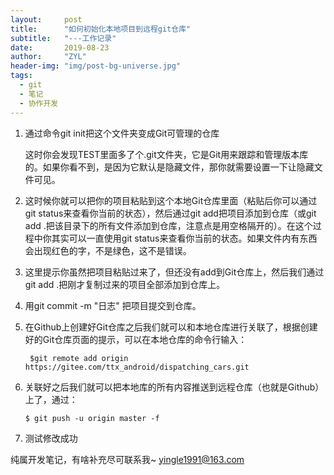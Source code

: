 ```yaml
---
layout:     post
title:      "如何初始化本地项目到远程git仓库"
subtitle:   "---工作记录"
date:       2019-08-23
author:     "ZYL"
header-img: "img/post-bg-universe.jpg"
tags:
  - git
  - 笔记
  - 协作开发
---
```


1. 通过命令git init把这个文件夹变成Git可管理的仓库

      这时你会发现TEST里面多了个.git文件夹，它是Git用来跟踪和管理版本库的。如果你看不到，是因为它默认是隐藏文件，那你就需要设置一下让隐藏文件可见。

<!--more-->
2. 这时候你就可以把你的项目粘贴到这个本地Git仓库里面（粘贴后你可以通过git status来查看你当前的状态），然后通过git add把项目添加到仓库（或git add .把该目录下的所有文件添加到仓库，注意点是用空格隔开的）。在这个过程中你其实可以一直使用git status来查看你当前的状态。如果文件内有东西会出现红色的字，不是绿色，这不是错误。



3. 这里提示你虽然把项目粘贴过来了，但还没有add到Git仓库上，然后我们通过git add .把刚才复制过来的项目全部添加到仓库上。

   

4. 用git commit -m "日志" 把项目提交到仓库。

   

5. 在Github上创建好Git仓库之后我们就可以和本地仓库进行关联了，根据创建好的Git仓库页面的提示，可以在本地仓库的命令行输入：

   ``` $git remote add origin https://gitee.com/ttx_android/dispatching_cars.git```

  

6. 关联好之后我们就可以把本地库的所有内容推送到远程仓库（也就是Github）上了，通过：

   `$ git push -u origin master -f`



7. 测试修改成功





纯属开发笔记，有啥补充尽可联系我~
yingle1991@163.com